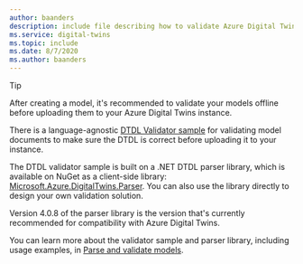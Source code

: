```yaml
---
author: baanders
description: include file describing how to validate Azure Digital Twins models
ms.service: digital-twins
ms.topic: include
ms.date: 8/7/2020
ms.author: baanders
---
```


> [!TIP]
> After creating a model, it's recommended to validate your models offline before uploading them to your Azure Digital Twins instance.

There is a language-agnostic [DTDL Validator sample](/samples/azure-samples/dtdl-validator/dtdl-validator) for validating model documents to make sure the DTDL is correct before uploading it to your instance.

The DTDL validator sample is built on a .NET DTDL parser library, which is available on NuGet as a client-side library: [Microsoft.Azure.DigitalTwins.Parser](https://nuget.org/packages/Microsoft.Azure.DigitalTwins.Parser/). You can also use the library directly to design your own validation solution. 

Version 4.0.8 of the parser library is the version that's currently recommended for compatibility with Azure Digital Twins.

You can learn more about the validator sample and parser library, including usage examples, in [Parse and validate models](../articles/digital-twins/how-to-parse-models.md).